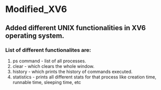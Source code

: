 # Modified_XV6

## Added different UNIX functionalities in XV6 operating system.

### List of different functionalites are:
1. ps command - list of all processes.
2. clear - which clears the whole window.
3. history - which prints the history of commands executed.
4. statistics - prints all different stats for that process like creation time, runnable time, sleeping time, etc

